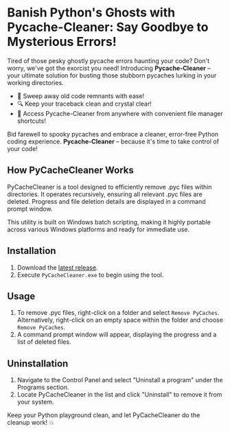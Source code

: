 # Banish Python's Ghosts with Pycache-Cleaner: Say Goodbye to Mysterious Errors!

Tired of those pesky ghostly pycache errors haunting your code? Don't worry, we've got the exorcist you need! Introducing **Pycache-Cleaner** – your ultimate solution for busting those stubborn pycaches lurking in your working directories.

- 🧹 Sweep away old code remnants with ease!
- 🔍 Keep your traceback clean and crystal clear!
- 🚀 Access Pycache-Cleaner from anywhere with convenient file manager shortcuts!

Bid farewell to spooky pycaches and embrace a cleaner, error-free Python coding experience. **Pycache-Cleaner** – because it's time to take control of your code!

## How PyCacheCleaner Works

PyCacheCleaner is a tool designed to efficiently remove .pyc files within directories. It operates recursively, ensuring all relevant .pyc files are deleted. Progress and file deletion details are displayed in a command prompt window.

This utility is built on Windows batch scripting, making it highly portable across various Windows platforms and ready for immediate use.

## Installation

1. Download the [latest release](https://github.com/python-dev-tools/pycache-cleaner/releases/latest).
2. Execute `PyCacheCleaner.exe` to begin using the tool.

## Usage

1. To remove .pyc files, right-click on a folder and select `Remove PyCaches`. Alternatively, right-click on an empty space within the folder and choose `Remove PyCaches`.
2. A command prompt window will appear, displaying the progress and a list of deleted files.

## Uninstallation

1. Navigate to the Control Panel and select "Uninstall a program" under the Programs section.
2. Locate PyCacheCleaner in the list and click "Uninstall" to remove it from your system.



Keep your Python playground clean, and let PyCacheCleaner do the cleanup work! 💥
